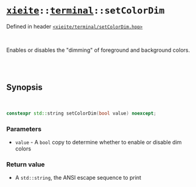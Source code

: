 # [`xieite`](../../README.md)`::`[`terminal`](../../docs/terminal.md)`::setColorDim`
Defined in header [`<xieite/terminal/setColorDim.hpp>`](../../include/xieite/terminal/setColorDim.hpp)

<br/>

Enables or disables the "dimming" of foreground and background colors.

<br/><br/>

## Synopsis

<br/>

```cpp
constexpr std::string setColorDim(bool value) noexcept;
```
### Parameters
- `value` - A `bool` copy to determine whether to enable or disable dim colors
### Return value
- A `std::string`, the ANSI escape sequence to print
